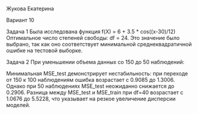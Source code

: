 Жукова Екатерина

Вариант 10

Задача 1 Была исследована функция f(X) = 6 + 3.5 * cos((x-30)/12) Оптимальное число степеней свободы: df = 24. Это значение было выбрано, так как оно соответствует минимальной среднеквадратичной ошибке на тестовой выборке.

Задача 2 При уменьшении объема данных со 150 до 50 наблюдений:

Минимальная MSE_test демонстрирует нестабильность: при переходе от 150 к 100 наблюдениям ошибка возрастает с 0.9085 до 1.3006. Однако при 50 наблюдениях MSE_test неожиданно снижается до 0.2906.
Разница между MSE_test и MSE_train при df=40 возрастает с 1.0676 до 5.5228, что указывает на резкое увеличение дисперсии моделей.
